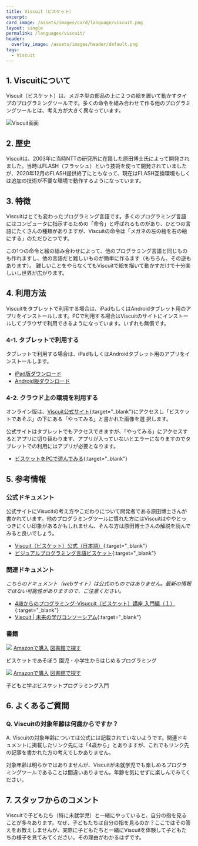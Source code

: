 ```yaml
---
title: Viscuit（ビスケット）
excerpt: 
card_image: /assets/images/card/language/viscuit.png
layout: single
permalink: /languages/viscuit/
header:
  overlay_image: /assets/images/header/default.png
tags:
  - Viscuit
---
```

## 1. Viscuitについて
Viscuit（ビスケット）は、メガネ型の部品の上に２つの絵を置いて動かすタイプのプログラミングツールです。多くの命令を組み合わせて作る他のプログラミングツールとは、考え方が大きく異なっています。

![Viscuit画面](/assets/images/screen/viscuit.png)

## 2. 歴史
Viscuitは、2003年に当時NTTの研究所に在籍した原田博士氏によって開発されました。当時はFLASH（フラッシュ）という技術を使って開発されていましたが、2020年12月のFLASH提供終了にともなって、現在はFLASH互換環境もしくは追加の技術が不要な環境で動作するようになっています。

## 3. 特徴
Viscuitはとても変わったプログラミング言語です。多くのプログラミング言語にはコンピュータに指示するための「命令」と呼ばれるものがあり、ひとつの言語にたくさんの種類がありますが、Viscuitの命令は「メガネの左の絵を右の絵にする」のただひとつです。

この1つの命令と絵の組み合わせによって、他のプログラミング言語と同じものも作れますし、他の言語だと難しいものが簡単に作るます（もちろん、その逆もあります）。
難しいことをやらなくてもViscuitで絵を描いて動かすだけで十分楽しいし世界が広がります。

## 4. 利用方法
Viscuitをタブレットで利用する場合は、iPadもしくはAndroidタブレット用のアプリをインストールします。PCで利用する場合はViscuitのサイトにインストールしてブラウザで利用できるようになっています。いずれも無償です。

### 4-1. タブレットで利用する
タブレットで利用する場合は、iPadもしくはAndroidタブレット用のアプリをインストールします。
- [iPad版ダウンロード](https://apps.apple.com/jp/app/viscuit-beta/id1081857123)
- [Android版ダウンロード](https://play.google.com/store/apps/details?id=air.com.viscuit.viscuit10app&hl=ja)

### 4-2. クラウド上の環境を利用する
オンライン版は、[Viscuit公式サイト](https://www.viscuit.com/){:target="_blank"}にアクセスし「ビスケットであそぶ」の下にある「やってみる」と書かれた画像を選
択します。

公式サイトはタブレットでもアクセスできますが、「やってみる」にアクセスするとアプリに切り替わります、アプリが入っていないとエラーになりますのでタブレットでの利用にはアプリが必要となります。

- [ビスケットをPCで遊んでみる](https://develop.viscuit.com/env/publicarea.html){:target="_blank"}

## 5. 参考情報
### 公式ドキュメント
公式サイトにVisucitの考え方やこだわりについて開発者である原田博士さんが書かれています。他のプログラミングツールに慣れた方にはViscuitはややとっつきにくい印象があるかもしれません、そんな方は原田博士さんの解説を読んでみると良いでしょう。

- [Viscuit（ビスケット）公式（日本語）](https://www.viscuit.com/){:target="_blank"}
- [ビジュアルプログラミング言語ビスケット](https://www.viscuit.com/whatisviscuit){:target="_blank"}

### 関連ドキュメント
_こちらのドキュメント（webサイト）は公式のものではありません。最新の情報ではない可能性がありますので、ご注意ください。_

- [4歳からのプログラミング-Visucuit（ビスケット）講座 入門編（１）](https://i-learn.jp/article/3445){:target="_blank"}
- [Viscuit | 未来の学びコンソーシアム](https://miraino-manabi.mext.go.jp/content/288/){:target="_blank"}

### 書籍
<div class="bookshelf">
	<div class="book">
		<img class="cover" src="https://cover.openbd.jp/9784798143057.jpg">
		<a class="btn amazon" href="https://amazon.jp/dp/4798143057" target="blank">Amazonで購入</a>
		<a class="btn library" href="https://calil.jp/book/4798143057" target="blank">図書館で探す</a>
		<p class="title">ビスケットであそぼう 園児・小学生からはじめるプログラミング</p>
	</div>
	<div class="book">
		<img class="cover" src="https://cover.openbd.jp/9784295002826.jpg">
		<a class="btn amazon" href="https://amazon.jp/dp/4295002828" target="blank">Amazonで購入</a>
		<a class="btn library" href="https://calil.jp/book/4295002828" target="blank">図書館で探す</a>
		<p class="title">子どもと学ぶビスケットプログラミング入門</p>
	</div>
</div>

## 6. よくあるご質問
### Q. Viscuitの対象年齢は何歳からですか？
A. Viscuitの対象年齢については公式には記載されていないようです。関連ドキュメントに掲載したリンク先には「4歳から」とありますが、これでもリンク先の記事を書かれた方の考えでしかありません。

対象年齢は明らかではありませんが、Viscuitが未就学児でも楽しめるプログラミングツールであることは間違いありません。年齢を気にせずに楽しんでみてください。

## 7. スタッフからのコメント
Viscuitで子どもたち（特に未就学児）と一緒にやっていると、自分の指を見ることが多々あります。なぜ、子どもたちは自分の指を見るのか？ここではその答えをお教えしませんが、実際に子どもたちと一緒にViscuitを体験して子どもたちの様子を見てみてください。その理由がわかるはずです。